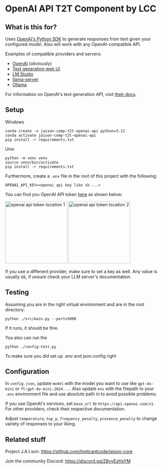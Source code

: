 # OpenAI API T2T Component by LCC

## What is this for?
Uses [OpenAI's Python SDK](https://github.com/openai/openai-python) to generate responses from text given your configured model. Also will work with any OpenAI-compatible API.

Examples of compatible providers and servers:
- [OpenAI](https://platform.openai.com/docs/api-reference/models) (obviously)
- [Text generation web UI](https://github.com/oobabooga/text-generation-webui)
- [LM Studio](https://lmstudio.ai)
- [llama-server](https://github.com/ggml-org/llama.cpp?tab=readme-ov-file#llama-server)
- [Ollama](https://ollama.com)


For information on OpenAI's text generation API, visit [their docs](https://platform.openai.com/docs/guides/text-generation).

## Setup

Windows
```
conda create -n jaison-comp-t2t-openai-api python=3.12
conda activate jaison-comp-t2t-openai-api
pip install -r requirements.txt
```

Unix
```
python -m venv venv
source venv/bin/activate
pip install -r requirements.txt
```

Furthermore, create a `.env` file in the root of this project with the following:
```
OPENAI_API_KEY=<openai api key like sk-...>
```
You can find you OpenAI API token [here](https://platform.openai.com/api-keys) as shown below:

<img src="./assets/openai_1.png" alt="openai api token location 1" height="200"/>
<img src="./assets/openai_2.png" alt="openai api token location 2" height="200"/>

If you use a diffenent provider, make sure to set a key as well. Any value is usually ok, if unsure check your LLM server's documentation.

## Testing
Assuming you are in the right virtual environment and are in the root directory:
```
python ./src/main.py --port=5000
```
If it runs, it should be fine.

You also can run the 
```
python ./config-test.py
```
To make sure you did set up .env and json.config right

## Configuration
In `config.json`, update `model` with the model you want to use like `gpt-4o-mini` or `ft:gpt-4o-mini-2024...`. 
Also update `env` with the filepath to your `.env` environment file and use absolute path in to avoid possible problems.  

If you use OpenAI's services, set `base_url` to `https://api.openai.com/v1`. For other providers, check their respective documentation.

Adjust `temperature`, `top_p`, `frequency_penalty`, `presence_penalty` to change variety of responses to your liking.

## Related stuff
Project J.A.I.son: https://github.com/limitcantcode/jaison-core

Join the community Discord: https://discord.gg/Z8yyEzHsYM
